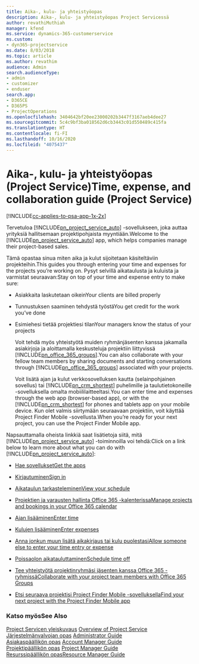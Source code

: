 ```yaml
---
title: Aika-, kulu- ja yhteistyöopas
description: Aika-, kulu- ja yhteistyöopas Project Servicessä
author: revathiMuthiah
manager: kfend
ms.service: dynamics-365-customerservice
ms.custom:
- dyn365-projectservice
ms.date: 8/03/2018
ms.topic: article
ms.author: revathim
audience: Admin
search.audienceType:
- admin
- customizer
- enduser
search.app:
- D365CE
- D365PS
- ProjectOperations
ms.openlocfilehash: 3404642bf20ee23000202b3447f3167aeb4dee27
ms.sourcegitcommit: 5c4c9bf3ba018562d6cb3443c01d550489c415fa
ms.translationtype: HT
ms.contentlocale: fi-FI
ms.lasthandoff: 10/16/2020
ms.locfileid: "4075437"
---
```

# <a name="time-expense-and-collaboration-guide-project-service"></a><span data-ttu-id="b35ff-103">Aika-, kulu- ja yhteistyöopas (Project Service)</span><span class="sxs-lookup"><span data-stu-id="b35ff-103">Time, expense, and collaboration guide (Project Service)</span></span>

[!INCLUDE[cc-applies-to-psa-app-1x-2x](../includes/cc-applies-to-psa-app-1x-2x.md)]

<span data-ttu-id="b35ff-104">Tervetuloa [!INCLUDE[pn_project_service_auto](../includes/pn-project-service-auto.md)] -sovellukseen, joka auttaa yrityksiä hallitsemaan projektipohjaista myyntiään.</span><span class="sxs-lookup"><span data-stu-id="b35ff-104">Welcome to the [!INCLUDE[pn_project_service_auto](../includes/pn-project-service-auto.md)] app, which helps companies manage their project-based sales.</span></span> 
  
 <span data-ttu-id="b35ff-105">Tämä opastaa sinua miten aika ja kulut sijoitetaan käsiteltäviin projekteihin.</span><span class="sxs-lookup"><span data-stu-id="b35ff-105">This guides you through entering your time and expenses for the projects you’re working on.</span></span> <span data-ttu-id="b35ff-106">Pysyt selvillä aikataulusta ja kuluista ja varmistat seuraavan:</span><span class="sxs-lookup"><span data-stu-id="b35ff-106">Stay on top of your time and expense entry to make sure:</span></span>  
  
- <span data-ttu-id="b35ff-107">Asiakkaita laskutetaan oikein</span><span class="sxs-lookup"><span data-stu-id="b35ff-107">Your clients are billed properly</span></span>  
  
- <span data-ttu-id="b35ff-108">Tunnustuksen saaminen tehdystä työstä</span><span class="sxs-lookup"><span data-stu-id="b35ff-108">You get credit for the work you’ve done</span></span>  
  
- <span data-ttu-id="b35ff-109">Esimiehesi tietää projektiesi tilan</span><span class="sxs-lookup"><span data-stu-id="b35ff-109">Your managers know the status of your projects</span></span>  
  
  <span data-ttu-id="b35ff-110">Voit tehdä myös yhteistyötä muiden ryhmänjäsenten kanssa jakamalla asiakirjoja ja aloittamalla keskusteluja projektiin liittyvissä [!INCLUDE[pn_office_365_groups](../includes/pn-office-365-groups.md)].</span><span class="sxs-lookup"><span data-stu-id="b35ff-110">You can also collaborate with your fellow team members by sharing documents and starting conversations through [!INCLUDE[pn_office_365_groups](../includes/pn-office-365-groups.md)] associated with your projects.</span></span>  
  
  <span data-ttu-id="b35ff-111">Voit lisätä ajan ja kulut verkkosovelluksen kautta (selainpohjainen sovellus) tai [!INCLUDE[pn_crm_shortest](../includes/pn-crm-shortest.md)] puhelimille ja taulutietokoneille -sovelluksella omalta mobiililaitteeltasi.</span><span class="sxs-lookup"><span data-stu-id="b35ff-111">You can enter time and expenses through the web app (browser-based app), or with the [!INCLUDE[pn_crm_shortest](../includes/pn-crm-shortest.md)] for phones and tablets app on your mobile device.</span></span> <span data-ttu-id="b35ff-112">Kun olet valmis siirtymään seuraavaan projektiin, voit käyttää Project Finder Mobile -sovellusta.</span><span class="sxs-lookup"><span data-stu-id="b35ff-112">When you’re ready for your next project, you can use the Project Finder Mobile app.</span></span>  
  
<span data-ttu-id="b35ff-113">Napsauttamalla oheista linkkiä saat lisätietoja siitä, mitä [!INCLUDE[pn_project_service_auto](../includes/pn-project-service-auto.md)] -toiminnoilla voi tehdä:</span><span class="sxs-lookup"><span data-stu-id="b35ff-113">Click on a link below to learn more about what you can do with [!INCLUDE[pn_project_service_auto](../includes/pn-project-service-auto.md)]:</span></span>  
  
-   [<span data-ttu-id="b35ff-114">Hae sovellukset</span><span class="sxs-lookup"><span data-stu-id="b35ff-114">Get the apps</span></span>](../psa/get-apps.md)  
  
-   [<span data-ttu-id="b35ff-115">Kirjautuminen</span><span class="sxs-lookup"><span data-stu-id="b35ff-115">Sign in</span></span>](../psa/sign-in.md)  
  
-   [<span data-ttu-id="b35ff-116">Aikataulun tarkasteleminen</span><span class="sxs-lookup"><span data-stu-id="b35ff-116">View your schedule</span></span>](../psa/view-schedule.md)  
  
-   [<span data-ttu-id="b35ff-117">Projektien ja varausten hallinta Office 365 -kalenterissa</span><span class="sxs-lookup"><span data-stu-id="b35ff-117">Manage projects and bookings in your Office 365 calendar</span></span>](../psa/manage-project-bookings-office-365-calendar.md)  
  
-   [<span data-ttu-id="b35ff-118">Ajan lisääminen</span><span class="sxs-lookup"><span data-stu-id="b35ff-118">Enter time</span></span>](../psa/enter-time.md)  
  
-   [<span data-ttu-id="b35ff-119">Kulujen lisääminen</span><span class="sxs-lookup"><span data-stu-id="b35ff-119">Enter expenses</span></span>](../psa/enter-expenses.md)  
  
-   [<span data-ttu-id="b35ff-120">Anna jonkun muun lisätä aikakirjaus tai kulu puolestasi</span><span class="sxs-lookup"><span data-stu-id="b35ff-120">Allow someone else to enter your time entry or expense</span></span>](../psa/allow-someone-else-enter-time-entry-expense.md)  
  
-   [<span data-ttu-id="b35ff-121">Poissaolon aikatauluttaminen</span><span class="sxs-lookup"><span data-stu-id="b35ff-121">Schedule time off</span></span>](../psa/schedule-time-off.md)  
  
-   [<span data-ttu-id="b35ff-122">Tee yhteistyötä projektinryhmäsi jäsenten kanssa Office 365 -ryhmissä</span><span class="sxs-lookup"><span data-stu-id="b35ff-122">Collaborate with your project team members with Office 365 Groups</span></span>](../psa/collaborate-project-team-members-office-365-groups.md)  
  
-   [<span data-ttu-id="b35ff-123">Etsi seuraava projektisi Project Finder Mobile -sovelluksella</span><span class="sxs-lookup"><span data-stu-id="b35ff-123">Find your next project with the Project Finder Mobile app</span></span>](../psa/find-next-project-finder-mobile-app.md)  
  
### <a name="see-also"></a><span data-ttu-id="b35ff-124">Katso myös</span><span class="sxs-lookup"><span data-stu-id="b35ff-124">See Also</span></span>  
 <span data-ttu-id="b35ff-125">[Project Servicen yleiskuvaus](../psa/overview.md) </span><span class="sxs-lookup"><span data-stu-id="b35ff-125">[Overview of Project Service](../psa/overview.md) </span></span>  
 <span data-ttu-id="b35ff-126">[Järjestelmänvalvojan opas](../psa/admin-guide.md) </span><span class="sxs-lookup"><span data-stu-id="b35ff-126">[Administrator Guide](../psa/admin-guide.md) </span></span>  
 <span data-ttu-id="b35ff-127">[Asiakaspäällikön opas](../psa/account-manager-guide.md) </span><span class="sxs-lookup"><span data-stu-id="b35ff-127">[Account Manager Guide](../psa/account-manager-guide.md) </span></span>  
 <span data-ttu-id="b35ff-128">[Projektipäällikön opas](../psa/project-manager-guide.md) </span><span class="sxs-lookup"><span data-stu-id="b35ff-128">[Project Manager Guide](../psa/project-manager-guide.md) </span></span>  
 [<span data-ttu-id="b35ff-129">Resurssipäällikön opas</span><span class="sxs-lookup"><span data-stu-id="b35ff-129">Resource Manager Guide</span></span>](../psa/resource-manager-guide.md)   
